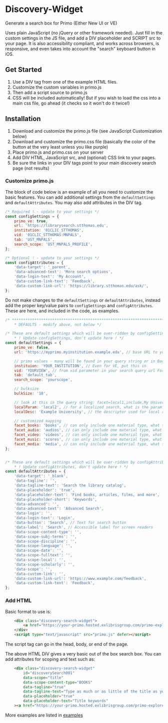 # Discovery-Widget

Generate a search box for Primo (Either New UI or VE)

Uses plain JavaScript (no jQuery or other framework needed). Just fill in the custom settings in the JS file, and add a DIV placeholder and SCRIPT src to your page. It is also accessibility compliant, and works across browsers, is responsive, and even takes into account the "search" keyboard button in iOS.

## Get Started

1. Use a DIV tag from one of the example HTML files.
2. Customize the custom variables in primo.js
3. Then add a script source to primo.js
4. CSS will be included automatically! But if you wish to load the css into a main css file, go ahead (it checks so it won't do it twice!)

## Installation

1. Download and customize the primo.js file (see JavaScript Customization below)
2. Download and customize the primo.css file (basically the color of the button at the very least unless you like purple)
3. Place primo.js and primo.css on your server
4. Add DIV HTML, JavaScript src, and (optional) CSS link to your pages.
5. Be sure the links in your DIV tags point to your main discovery search page (not results)

### Customize primo.js

The block of code below is an example of all you need to customize the basic features. You can add additional settings from the `defaultSettings` and `defaultAttributes`. You may also add attributes in the DIV tag.

```javascript
/* Required ! - update to your settings */
const configSettings = {
    primo_ve: true,
    url: 'https://librarysearch.stthomas.edu',
    institution: '01CLIC_STTHOMAS',
    vid: '01CLIC_STTHOMAS:MNPALS',
    tab: 'UST_MNPALS',
    search_scope: 'UST_MNPALS_PROFILE',
};

/* Optional ! - update to your settings */
const configAttributes = {
    'data-target': '_parent',
    'data-advanced-text': 'More search options',
    'data-login-text': 'My Account',
    'data-custom-link-text': 'Feedback',
    'data-custom-link-url': 'https://library.stthomas.edu/ask/',
};
```

Do not make changes to the `defaultSettings` or `defaultAttributes`, instead add the proper key/value pairs to `configSettings` and `configAttributes`. These are here, and included in the code, as examples.

```javascript
/* ********************************************************************
    * DEFAULTS - modify above, not below */

/* These are default settings which will be over-ridden by configSettings 
    * ! Update configSettings, don't update here ! */
const defaultSettings = {
    primo_ve: false,
    url: 'https://myprimo.myinstitution.example.edu', // base URL to your primo instance

    // primo values - many will be found in your query string or in Back Office
    instituion: 'YOUR_INSTITUTION', // Even for VE, put this in
    vid: 'YOURVIEW', // from vid parameter in your search query url For VE it will be like INST:VIEW
    tab: 'default_tab',
    search_scope: 'yourscope',

    // bulksize
    bulkSize: '10',

    // look at this in the query string: facet=local1,include,My University Library
    localParam: 'local2', // for a localized search, what is the param? local1, local2?
    localDesc: 'Example University', // the descriptor used for local resources

    // customized mapping
    facet_books: 'books', // can only include one material type, what type should BOOKS return?
    facet_audio: 'audios', // can only include one material type, what type should AUDIO return?
    facet_video: 'videos', // can only include one material type, what type should VIDEO return?
    facet_music: 'scores', // can only include one material type, what type should MUSIC return?
    facet_media: 'media', // can only include one material type, what type should AUVIS return?
};


/* These are default settings which will be over-ridden by configAttributes 
    * ! Update configAttributes, don't update here ! */
const defaultAttributes = {
    'data-target': '_blank',
    'data-tagline': '',
    'data-tagline-text': 'Search the library catalog',
    'data-placeholder': 'true',
    'data-placeholder-text': 'Find books, articles, films, and more',
    'data-placeholder-short': 'Keywords',
    'data-advanced': '',
    'data-advanced-text': 'Advanced Search',
    'data-login': '',
    'data-login-text': 'Login',
    'data-button': 'Search', // Text for search button
    'data-label': 'Search', // Accessible label for screen readers
    'data-scope-content-type': '',
    'data-scope-subj-terms': '',
    'data-scope-discipline': '',
    'data-scope-language': '',
    'data-scope-date': '',
    'data-scope-fulltext': '',
    'data-scope-local': '',
    'data-scope-scholarly': '',
    'data-scope': '',
    'data-custom-link': '',
    'data-custom-link-url': 'https://www.example.com/feedback',
    'data-custom-link-text': 'Feedback',
};

```

### Add HTML

Basic format to use is:

```HTML
    <div class="discovery-search-widget">
        <a href="https://your-primo.hosted.exlibrisgroup.com/primo-explore/search?vid=YOURVIEW">Search Library Resources</a>
    </div>
    <script type="text/javascript" src="primo.js" defer></script>
```

The script tag can go in the head, body, or end of the page.

The above HTML DIV gives a very basic out of the box search box. You can add attributes for scoping and text such as:

```HTML
    <div class="discovery-search-widget"
        id="discoverySearch001"
        data-scope="title"
        data-scope-content-type="BOOKS"
        data-tagline="true"
        data-tagline-text="Type as much or as little of the title as you want:"
        data-placeholder="true"
        data-placeholder-text="Title keywords"
    ><a href="https://your-primo.hosted.exlibrisgroup.com/primo-explore/search?vid=YOURVIEW">Search Library Resources</a></div>
```

More examples are listed in [examples](examples/index.html)

